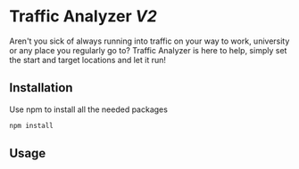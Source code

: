 # Traffic Analyzer ***V2***

Aren't you sick of always running into traffic on your way to work, university or any place you regularly go to? Traffic Analyzer is here to help, simply set the start and target locations and let it run!

## Installation

Use npm to install all the needed packages

```bash
npm install
```

## Usage



